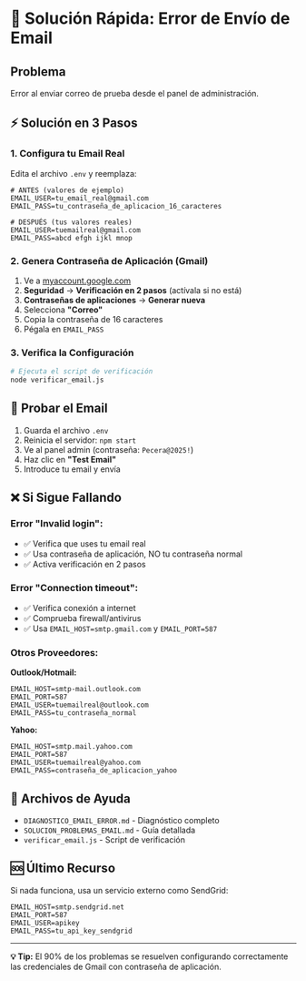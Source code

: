 # 🚨 Solución Rápida: Error de Envío de Email

## Problema
Error al enviar correo de prueba desde el panel de administración.

## ⚡ Solución en 3 Pasos

### 1. Configura tu Email Real
Edita el archivo `.env` y reemplaza:
```env
# ANTES (valores de ejemplo)
EMAIL_USER=tu_email_real@gmail.com
EMAIL_PASS=tu_contraseña_de_aplicacion_16_caracteres

# DESPUÉS (tus valores reales)
EMAIL_USER=tuemailreal@gmail.com
EMAIL_PASS=abcd efgh ijkl mnop
```

### 2. Genera Contraseña de Aplicación (Gmail)
1. Ve a [myaccount.google.com](https://myaccount.google.com)
2. **Seguridad** → **Verificación en 2 pasos** (actívala si no está)
3. **Contraseñas de aplicaciones** → **Generar nueva**
4. Selecciona **"Correo"**
5. Copia la contraseña de 16 caracteres
6. Pégala en `EMAIL_PASS`

### 3. Verifica la Configuración
```bash
# Ejecuta el script de verificación
node verificar_email.js
```

## 🧪 Probar el Email
1. Guarda el archivo `.env`
2. Reinicia el servidor: `npm start`
3. Ve al panel admin (contraseña: `Pecera@2025!`)
4. Haz clic en **"Test Email"**
5. Introduce tu email y envía

## ❌ Si Sigue Fallando

### Error "Invalid login":
- ✅ Verifica que uses tu email real
- ✅ Usa contraseña de aplicación, NO tu contraseña normal
- ✅ Activa verificación en 2 pasos

### Error "Connection timeout":
- ✅ Verifica conexión a internet
- ✅ Comprueba firewall/antivirus
- ✅ Usa `EMAIL_HOST=smtp.gmail.com` y `EMAIL_PORT=587`

### Otros Proveedores:

**Outlook/Hotmail:**
```env
EMAIL_HOST=smtp-mail.outlook.com
EMAIL_PORT=587
EMAIL_USER=tuemailreal@outlook.com
EMAIL_PASS=tu_contraseña_normal
```

**Yahoo:**
```env
EMAIL_HOST=smtp.mail.yahoo.com
EMAIL_PORT=587
EMAIL_USER=tuemailreal@yahoo.com
EMAIL_PASS=contraseña_de_aplicacion_yahoo
```

## 📁 Archivos de Ayuda
- `DIAGNOSTICO_EMAIL_ERROR.md` - Diagnóstico completo
- `SOLUCION_PROBLEMAS_EMAIL.md` - Guía detallada
- `verificar_email.js` - Script de verificación

## 🆘 Último Recurso
Si nada funciona, usa un servicio externo como SendGrid:
```env
EMAIL_HOST=smtp.sendgrid.net
EMAIL_PORT=587
EMAIL_USER=apikey
EMAIL_PASS=tu_api_key_sendgrid
```

---
**💡 Tip:** El 90% de los problemas se resuelven configurando correctamente las credenciales de Gmail con contraseña de aplicación.